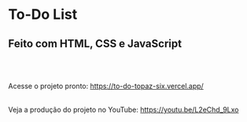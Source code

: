 <h1>To-Do List</h1>

<h2>Feito com HTML, CSS e JavaScript</h2>
<br><br>

Acesse o projeto pronto: https://to-do-topaz-six.vercel.app/
<br><br>

Veja a produção do projeto no YouTube: https://youtu.be/L2eChd_9Lxo
